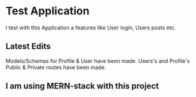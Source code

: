 # Test Application

I test with this Application a features like User login, Users posts etc.

## Latest Edits

Models/Schemas for Profile & User have been made.
Users's and Profile's Public & Private routes have been made.

## I am using MERN-stack with this project
